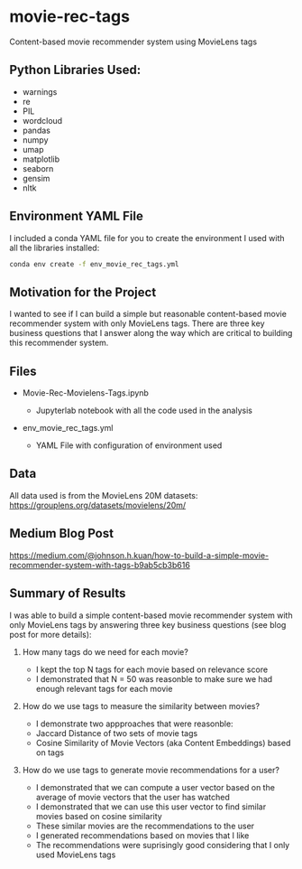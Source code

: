 # movie-rec-tags
Content-based movie recommender system using MovieLens tags

## Python Libraries Used:

* warnings
* re
* PIL
* wordcloud
* pandas
* numpy
* umap
* matplotlib
* seaborn
* gensim
* nltk

## Environment YAML File

I included a conda YAML file for you to create the environment I used with all the libraries installed:

```bash
conda env create -f env_movie_rec_tags.yml
```

## Motivation for the Project

I wanted to see if I can build a simple but reasonable content-based movie recommender system with only MovieLens tags. There are three key business questions that I answer along the way which are critical to building this recommender system.

## Files

* Movie-Rec-Movielens-Tags.ipynb

  * Jupyterlab notebook with all the code used in the analysis

* env_movie_rec_tags.yml

  * YAML File with configuration of environment used
  
## Data

All data used is from the MovieLens 20M datasets: https://grouplens.org/datasets/movielens/20m/

## Medium Blog Post

https://medium.com/@johnson.h.kuan/how-to-build-a-simple-movie-recommender-system-with-tags-b9ab5cb3b616

## Summary of Results

I was able to build a simple content-based movie recommender system with only MovieLens tags by answering three key business questions (see blog post for more details):

1. How many tags do we need for each movie?

    * I kept the top N tags for each movie based on relevance score
    * I demonstrated that N = 50 was reasonble to make sure we had enough relevant tags for each movie

2. How do we use tags to measure the similarity between movies?

    * I demonstrate two appproaches that were reasonble:
     * Jaccard Distance of two sets of movie tags
     * Cosine Similarity of Movie Vectors (aka Content Embeddings) based on tags

3. How do we use tags to generate movie recommendations for a user?

    * I demonstrated that we can compute a user vector based on the average of movie vectors that the user has watched
    * I demonstrated that we can use this user vector to find similar movies based on cosine similarity
    * These similar movies are the recommendations to the user
    * I generated recommendations based on movies that I like
    * The recommendations were suprisingly good considering that I only used MovieLens tags
